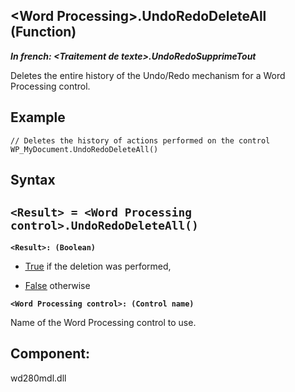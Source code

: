 


## &lt;Word Processing&gt;.UndoRedoDeleteAll (Function)

***In french: &lt;Traitement de texte&gt;.UndoRedoSupprimeTout***



<a name="XUse"></a>
<a name="Use"></a>
<a name="description"></a>
Deletes the entire history of the Undo/Redo mechanism for a Word Processing control.
<a name="Example1"></a>
<a name="sample_code"></a>

## Example


```wl
// Deletes the history of actions performed on the control
WP_MyDocument.UndoRedoDeleteAll()
```

<a name="XSYNTAX"></a>

## Syntax
<a name="SYNTAX1"></a>

`<Result> = <Word Processing control>.UndoRedoDeleteAll()`
---

**`<Result>: (Boolean)`**



- <u><u><u><u>True</u></u></u></u> if the deletion was performed, 

- <u><u><u><u>False</u></u></u></u> otherwise




**`<Word Processing control>: (Control name)`**

Name of the Word Processing control to use.



<a name="XComponent"></a>

## Component:
wd280mdl.dll
